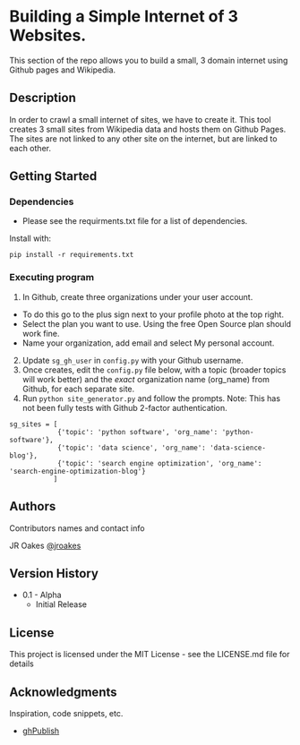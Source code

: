 # Building a Simple Internet of 3 Websites.

This section of the repo allows you to build a small, 3 domain internet using Github pages and Wikipedia.

## Description

In order to crawl a small internet of sites, we have to create it.  This tool creates 3 small sites from Wikipedia data and hosts them on Github Pages.  The sites are not linked to any other site on the internet, but are linked to each other.


## Getting Started

### Dependencies

* Please see the requirments.txt file for a list of dependencies.

Install with:
```
pip install -r requirements.txt
```


### Executing program

1. In Github, create three organizations under your user account.
* To do this go to the plus sign next to your profile photo at the top right. 
* Select the plan you want to use. Using the free Open Source plan should work fine.
* Name your organization, add email and select My personal account.
2. Update `sg_gh_user` in `config.py` with your Github username.
3. Once creates, edit the `config.py` file below, with a topic (broader topics will work better) and the *exact* organization name (org_name) from Github, for each separate site.
4. Run `python site_generator.py` and follow the prompts.  Note: This has not been fully tests with Github 2-factor authentication.

```
sg_sites = [
            {'topic': 'python software', 'org_name': 'python-software'},
            {'topic': 'data science', 'org_name': 'data-science-blog'},
            {'topic': 'search engine optimization', 'org_name': 'search-engine-optimization-blog'}
           ]
```

## Authors

Contributors names and contact info

JR Oakes
[@jroakes](https://twitter.com/jroakes)


## Version History

* 0.1 - Alpha
    * Initial Release


## License

This project is licensed under the MIT License - see the LICENSE.md file for details

## Acknowledgments

Inspiration, code snippets, etc.
* [ghPublish](https://github.com/oxalorg/ghPublish)
